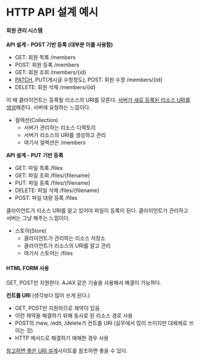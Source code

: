 # HTTP API 설계 예시



#### 회원 관리 시스템

**API 설계 - POST 기반 등록 (대부분 이를 사용함)**

- GET: 회원 목록 /members
- POST: 회원 등록 /members
- GET: 회원 조회 /members/{id}
- <u>PATCH</u>, PUT(게시글 수정정도), POST: 회원 수정 /members/{id}
- DELETE: 회원 삭제 /members/{id}

이 때 클라이언트는 등록될 리소스의 URI를 모른다. <u>서버가 새로 등록된 리소스 URI를 생성</u>해준다. 서버에 요청하는 느낌이다.

- 컬렉션(Collection)
  - 서버가 관리하는 리소스 디렉토리
  - 서버가 리소스의 URI를 생성하고 관리
  - 여기서 컬렉션은 /members



**API 설계 - PUT 기반 등록**

- GET: 파일 목록 /files
- GET: 파일 조회 /files/{filename}
- PUT: 파일 등록 /files/{filename}
- DELETE: 파일 삭제 /files/{filename}
- POST: 파일 대량 등록 /files

클라이언트가 리소스 URI를 알고 있어야 파일이 등록이 된다. 클라이언트가 관리하고 서버는 그냥 해주는 느낌이다.

- 스토어(Store)
  - 클라이언트가 관리하는 리소스 저장소
  - 클라이언트가 리소스의 URI를 알고 관리
  - 여기서 스토어는 /files



#### HTML FORM 사용

GET, POST만 지원한다. AJAX 같은 기술을 사용해서 해결이 가능하다.

**컨트롤 URI** (생각보다 많이 쓰게 된다.)

- GET, POST만 지원하므로 제약이 있음
- 이런 제약을 해결하기 위해 동사로 된 리소스 경로 사용
- POST의 /new, /edit, /delete가 컨트롤 URI (실무에서 많이 쓰이지만 대체제로 쓰이는 것)
- HTTP 메서드로 해결하기 애매한 경우 사용



[참고하면 좋은 URI 설계](https://restfulapi.net/resource-naming)사이트를 참조하면 좋을 수 있다.